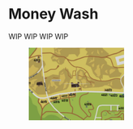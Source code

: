 # Money Wash

WIP WIP WIP WIP

<figure><img src="../../../../.gitbook/assets/money_wash.jpg" alt="" width="188"><figcaption></figcaption></figure>
